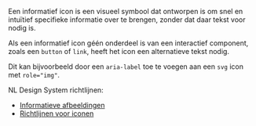 <!-- @license CC0-1.0 -->

Een informatief icon is een visueel symbool dat ontworpen is om snel en intuïtief specifieke informatie over te brengen, zonder dat daar tekst voor nodig is.

Als een informatief icon géén onderdeel is van een interactief component, zoals een `button` of `link`, heeft het icon een alternatieve tekst nodig.

Dit kan bijvoorbeeld door een `aria-label` toe te voegen aan een `svg` icon met `role="img"`.

NL Design System richtlijnen:

- [Informatieve afbeeldingen](/richtlijnen/content/afbeeldingen/informatieve-afbeeldingen)
- [Richtlijnen voor iconen](/richtlijnen/stijl/iconen/)
